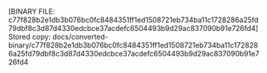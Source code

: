 [BINARY FILE: c77f828b2e1db3b076bc0fc8484351ff1ed1508721eb734ba11c1728286a25fd79dbf8c3d87d4330edcbce37acdefc6504493b9d29ac837090b91e726fd4]
Stored copy: docs/converted-binary/c77f828b2e1db3b076bc0fc8484351ff1ed1508721eb734ba11c1728286a25fd79dbf8c3d87d4330edcbce37acdefc6504493b9d29ac837090b91e726fd4
